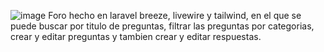 ![image](https://github.com/user-attachments/assets/8e47a0a8-a82a-4670-b2c8-42783b1d90f2)
Foro hecho en laravel breeze, livewire y tailwind, en el que se puede buscar por titulo de preguntas, filtrar las preguntas por categorias, crear y editar preguntas y tambien crear y editar respuestas.
